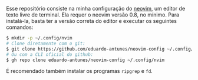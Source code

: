 Esse repositório consiste na minha configuração do [neovim](https://neovim.io/), um editor de texto livre de terminal. Ela requer o neovim
versão 0.8, no mínimo. Para instalá-la, basta ter a versão correta do editor e executar os seguintes comandos:

```sh
$ mkdir -p ~/.config/nvim
# Clone diretamente com o git:
$ git clone https://github.com/eduardo-antunes/neovim-config ~/.config/nvim
# Ou com a CLI oficial do github:
$ gh repo clone eduardo-antunes/neovim-config ~/.config/nvim
```

É recomendado também instalar os programas `ripgrep` e `fd`.
